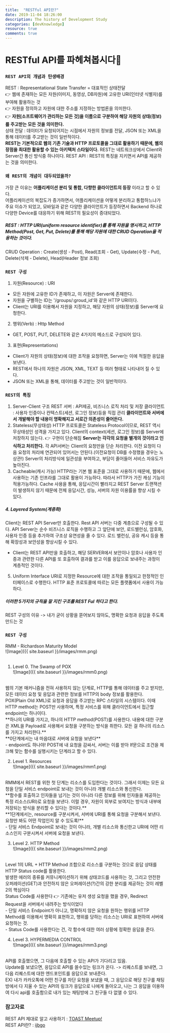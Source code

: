 ```yaml
---
title:  "RESTful API란?"
date: 2019-11-04 18:26:00
description: The history of Development Study
categories: [devKnowledge]
resource: true
comments: true
---
```


# RESTful API를 파헤쳐봅시다🤩

### `REST API의 개념과 탄생배경`
REST : Representational State Transfer = 대표적인 상태전달 <br>
  👉 웹에 존재하는 모든 자원(이미지, 동영상, DB자원)에 고유한 URI(인터넷 식별자)를 부여해 활용하는 것 <br>
  👉 자원을 정의하고 자원에 대한 주소를 지정하는 방법론을 의미한다. <br>
  👉 **자원[소프트웨어가 관리하는 모든 것]을 이름으로 구분하여 해당 자원의 상태(정보)를 주고받는 모든 것을 의미한다.** <br>
    상태 전달 : 데이터가 요청되어지는 시점에서 자원의 정보를 전달, JSON 또는 XML을 통해 데이터를 주고받는 것이 일반적이다. <br>
  **REST는 기본적으로 웹의 기존 기술과 HTTP 프로토콜을 그대로 활용하기 때문에, 웹의 장점을 최대한 활용할 수 있는 아키텍처 스타일이다.**
  REST는 네트워크상에서 Client와 Server간 통신 방식중 하나이다.
REST API : REST의 특징을 지키면서 API를 제공하는 것을 의미한다. <br>

### `왜 REST의 개념이 대두되었을까?`
가장 큰 이유는 **어플리케이션 분리 및 통합, 다향한 클라이언트의 등장** 이라고 할 수 있다. <br>
어플리케이션의 복잡도가 증가하면서, 어플리케이션을 어떻게 분리하고 통합하느냐가 주요 이슈가 되었고, 모바일과 같은 다양한 클라이언트가 등장하면서 Backend 하나로 다양한 Device를 대응하기 위해 REST의 필요성이 증대되었다.<br>

##### REST : HTTP URI(uniform resource identifier)를 통해 자원을 명시하고, HTTP Method(Post, Get, Put, Delete)를 통해 해당 자원에 대한 CRUD Operation을 적용하는 것이다.

CRUD Operation : Create(생성 - Post), Read(조회 - Get), Update(수정 - Put), Delete(삭제 - Delete), Head(Header 정보 조회)

### `REST 구성`
1. 자원(Resource) : URI
  - 모든 자원에 고유한 ID가 존재하고, 이 자원은 Server에 존재한다.
  - 자원을 구별하는 ID는 '/groups/:groud_id'와 같은 HTTP URI이다.
  - Client는 URI를 이용해서 자원을 지정하고, 해당 자원의 상태(정보)를 Server에 요청한다.
2. 행위(Verb) : Http Method
  - GET, POST, PUT, DELETE와 같은 4가지의 메소드로 구성되어 있다.
3. 표현(Representations)
  - Client가 자원의 상태(정보)에 대한 조작을 요청하면, Server는 이에 적절한 응답을 보낸다.
  - REST에서 하나의 자원은 JSON, XML, TEXT 등 여러 형태로 나타내어 질 수 있다.
  - JSON 또는 XML을 통해, 데이터를 주고받는 것이 일반적이다.

### `REST의 특징`
1. Server-Client 구조
  REST 서버 : API제공, 비즈니스 로직 처리 및 저장
  클라이언트 : 사용자 인증이나 컨텍스트(세션, 로그인 정보)등을 직접 관리
  **클라이언트와 서버에서 개발해야 할 내용이 명확해지고 서로간 의존성이 줄어든다.**
2. Stateless(무상태성)
  HTTP 프로토콜은 Stateless Protocol이므로, REST 역시 무상태성인 성격을 가지고 있다.
  Client의 context(세션, 로그인 정보)를 Server에 저장하지 않는다. 👉 구현이 단순해짐
  **Server는 각각의 요청을 별개의 것이라고 인식하고 처리한다.**
    각 API서버는 Client의 요청만을 단순 처리한다.
    이전 요청이 다음 요청의 처리에 연관되어 있어서는 안된다.(이전요청이 DB를 수정했을 경우는 노상관!)
    Server의 처리방식에 일관성을 부여하고, 부담이 줄어들어 서비스 자유도가 높아진다.
3. Cacheable(캐시 가능)
  HTTP라는 기본 웹 표준을 그대로 사용하기 때문에, 웹에서 사용하는 기존 인프라를 그대로 활용이 가능하다. 따라서 HTTP가 가진 캐싱 기능이 적용가능하다.
  Cache 사용을 통해, 응답시간이 빨라지고 REST Server 트랜잭션이 발생하지 않기 때문에 전체 응답시간, 성능, 서버의 자원 이용률을 향상 시킬 수 있다.
##### 4. Layered System(계층화)
  Client는 REST API Server만 호출한다.
  Rest API 서버는 다중 계층으로 구성될 수 있다.
    API Server는 순수 비즈니스 로직을 수행하고 그 앞단에 보안, 로드밸런싱, 암호화, 사용자 인증 등을 추가하여 구조상 유연성을 줄 수 있다.
    로드 밸런싱, 공유 캐시 등을 통해 확장성과 보안성을 향상시킬 수 있다.
  - Client는 REST API만을 호출하고, 해당 SERVER에서 보안이나 암호나 사용자 인증과 관련한 다른 API를 또 호출하여 결과를 받고 이를 응답으로 보내주는 과정이 계층적인 것이다.
5. Uniform Interface
  URI로 지정한 Resource에 대한 조작을 통일되고 한정적인 인터페이스로 수행한다.
  HTTP 표준 프로토콜에 따르는 모든 플랫폼에서 사용이 가능하다.

##### 이러한 5가지의 규칙을 잘 지킨 구조를 **REST Ful** 하다고 한다.
REST 구성의 이유 -> 내가 굳이 상황을 뜯어보지 않아도, 명확한 요청과 응답을 주도록 만드는 것

### `REST 구성`
RMM - Richardson Maturity Model<br>
![Image]({{ site.baseurl }}/images/rmm.png)<br>
<br>
1. Level 0. The Swamp of POX<br>
  ![Image]({{ site.baseurl }}/images/rmm0.png)<br>
  <br>
  웹의 기본 매커니즘을 전혀 사용하지 않는 단계로, HTTP를 통해 데이터를 주고 받지만, 모든 데이터 요청 및 응답과 관련한 정보를 HTTP의 body 정보를 활용한다. POX(Plain Old XML)로 요청과 응답을 주고받는 RPC 스타일의 시스템이다. 이때 HTTP method는 POST만 사용하며, 특정 서비스를 위해 클라이언트에서 접근할 endpoint는 하나이다. <br>
  **하나의 URI를 가지고, 하나의 HTTP method(POST)를 사용한다. 내용에 대한 구분은 XML을 Payload로 사용해서 요청을 구분하는 방식을 취한다. 모든 걸 하나의 리소스를 가지고 처리한다.** <br>
  **0단계에서는 내 마음대로 서버에 요청을 보낸다** <br>
  - endpoint도 하나야! POST에 내 요청을 감싸서, 서버는 이를 받아 If문으로 조건을 체크해 맞는 함수를 실행시키는 단계라고 할 수 있다.<br>

2. Level 1. Resources<br>
  ![Image]({{ site.baseurl }}/images/rmm1.png)<br>
  <br>
  RMM에서 REST를 위한 첫 단계는 리소스를 도입한다는 것이다. 그래서 이제는 모든 요청을 단일 서비스 endpoint로 보내는 것이 아니라 개별 리소스와 통신한다.<br>
  **함수를 호출하고 인자들을 넘기는 것이 아니라 다른 정보를 위해 인자들을 제공하는 특정 리소스(URI)로 요청을 보낸다. 이럴 경우, 자원이 외부로 보여지는 방식과 내부에 저장되는 방식을 분리할 수 있다는 것이다.**<br>
  **1단계에서는, resource를 구분시켜서, 서버에 URI를 통해 요청을 구분해서 보낸다. 요청만 봐도 어떤 작업인지 알 수 있도록!**<br>
  - 단일 서비스 Endpoint로 보내는 것이 아니라, 개별 리소스와 통신한고 URI에 어떤 리소스인지 구분시켜서 서버에 요청을 보낸다.<br>

3. Level 2. HTTP Method<br>
  ![Image]({{ site.baseurl }}/images/rmm2.png)<br>
  <br>
  Level 1의 URL + HTTP Method 조합으로 리소스를 구분하는 것으로 응답 상태를 HTTP Status code를 활용한다.<br>
  발생한 에러의 종류를 커뮤니케이션하기 위해 상태코드를 사용하는 것, 그리고 안전한 오퍼레이션(GET)과 안전하지 않은 오퍼레이션(?)간의 강한 분리를 제공하는 것이 레벨 2의 핵심이다<br>
  Status Code를 사용한다 👉 기존에는 유저 생성 요청을 했을 경우, Redirect Request을 서버에서 내려주는 방식이었다<br>
  - 단일 서비스 Endpoint가 아니고, 명확하지 않은 요청을 원하는 행위를 HTTP Method를 이용해서 명확히 표현하고, 행위를 당하는 리소스는 URI로 표현하여 서버에 요청하는 것.<br>
  - Status Code를 사용한다는 건, 각 함수에 대한 여러 상황에 정확한 응답을 준다.<br>

4. Level 3. HYPERMEDIA CONTROL<br>
![Image]({{ site.baseurl }}/images/rmm3.png)<br>
<br>
  API를 호출했으면, 그 다음에 호출할 수 있는 API가 기다리고 있음.<br>
  Update를 보냈으면, 응답으로 API를 쓸수있는 링크가 온다. -> 리퀘스트를 보내면, 그 다음 리퀘스트에 대한 엔드포인트를 응답으로 보내준다.<br>
  EX) 내가 카카오톡에 어떤 친구를 차단 요청을 보냈을 때, 그 응답으로 해당 친구를 채팅방에서 다 지울 수 있는 API의 링크가 응답으로 나에게 돌아오고, 나는 그 응답을 이용하여 다시 api를 호출함으로 내가 있는 채팅방에 그 친구들 다 없앨 수 있다.<br>

### 참고자료
REST API 제대로 알고 사용하기 : [TOAST Meetup!](https://meetup.toast.com/posts/92)<br>
REST API란? : [ijbgo](https://ijbgo.tistory.com/20)<br>
